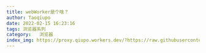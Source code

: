 ```yaml
---
title: webWorker是个啥？
author: Taoqiupo
date: 2022-02-15 16:23:16
tags: 浏览器系列
category:   浏览器
index_img: https://proxy.qiupo.workers.dev/?https://raw.githubusercontent.com/qiupo/myImages/master/img/202202151624871.png
---
```

